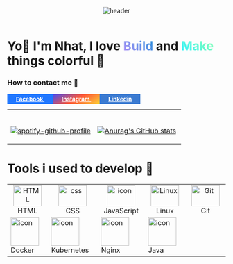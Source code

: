 <!--Header-->
<header>

![header](https://capsule-render.vercel.app/api?type=waving&color=0:76C4FF,100:4FFFDF&height=300&section=header&text=YEET🧪&fontSize=90)

</header>

<!--Greeting-->
<h1>
    Yo👋 I'm Nhat, I love 
        <span style="
        background-image: linear-gradient(45deg, rgb(178, 146, 248), #2491d9);
        background-size: 100%;
        background-repeat: repeat;
        -webkit-background-clip: text;
        -webkit-text-fill-color: transparent; 
        -moz-background-clip: text;
        -moz-text-fill-color: transparent;"> Build
        </span> and 
        <span style="
        background-image: linear-gradient(45deg, rgb(54, 242, 255), rgb(133, 255, 176));
        background-size: 100%;
        background-repeat: repeat;
        -webkit-background-clip: text;
        -webkit-text-fill-color: transparent;
        -moz-background-clip: text;
        -moz-text-decoration-color: transparent;"> Make
        </span> things colorful 🎨
</h1>

<h3>
    How to contact me 🤔
    <br><br>
    <a style="
    padding: 3px 20px;
    background: #2077FF;
    color: #FFF;
    font-size: 80%;
    "href="https://www.facebook.com/profile.php?id=100091778170480"> Facebook
    </a>
    <a style="
    padding: 3px 20px;
    background-image: linear-gradient(150deg, #494DED, #FD5636, #FDCE36);
    color: #FFF;
    font-size: 80%;
    "href="https://www.instagram.com/tmn_nhat/"> Instagram
    </a>
    <a style="
    padding: 3px 20px;
    background: #3A7AD1;
    color: #FFF;
    font-size: 80%;
    "href="https://www.linkedin.com/in/nh%E1%BA%ADt-tr%C6%B0%C6%A1ng-420723278/"> Linkedin
    </a>
</h3>

<!--Stat & Spotify dash-->
<table width="100%">
 <tr>
   <td width="50%">

&nbsp; <br> [![spotify-github-profile](https://spotify-github-profile.vercel.app/api/view?uid=317mmez3p642s7bangddhiopxeua&cover_image=true&theme=novatorem&show_offline=false&background_color=121212&interchange=true&bar_color=8e52ff&bar_color_cover=false)](https://github.com/kittinan/spotify-github-profile)

   </td>
   <td width="50%">

&nbsp; <br> [![Anurag's GitHub stats](https://github-readme-stats.vercel.app/api?username=Fleeforezz&show_icons=true&theme=nightowl)](https://github.com/anuraghazra/github-readme-stats)

   </td>
 </tr>
</table>

<!--Skills-->
<h1> 
    Tools i used to develop 💪 
</h1>

<table width="100%">
    <tr>
        <td align="center" width="15%">
            <img src="https://skillicons.dev/icons?i=html" width="65" height="48" alt="HTML" />
            <br> HTML
        </td>
        <td align="center" width="15%">
            <img src="https://skillicons.dev/icons?i=css" width="65" height="48" alt="css" />
            <br> CSS
        </td>
        <td align="center" width="15%">
            <img src="https://techstack-generator.vercel.app/js-icon.svg" alt="icon" width="65" height="48" />
            <br> JavaScript
        </td>
        <td align="center" width="15%">
            <img src="https://skillicons.dev/icons?i=linux" width="65" height="48" 
            alt="Linux" />
            <br> Linux
        </td>
        <td align="center" width="15%">
            <img src="https://skillicons.dev/icons?i=git" width="65" height="48" alt="Git" />
            <br> Git
        </td>
    </tr>
    <tr width="100%">
        <td algin="center" width="15%">
            <img src="https://techstack-generator.vercel.app/docker-icon.svg" alt="icon" width="65" height="65" />
            <br> Docker
        </td>
        <td algin="center" width="15%">
            <img src="https://techstack-generator.vercel.app/kubernetes-icon.svg" alt="icon" width="65" height="65" />
            <br> Kubernetes
        </td>
        <td algin="center" width="15%">
            <img src="https://techstack-generator.vercel.app/nginx-icon.svg" alt="icon" width="65" height="65" />
            <br> Nginx
        </td>
        <td algin="center" width="15%">
            <img src="https://techstack-generator.vercel.app/java-icon.svg" alt="icon" width="65" height="65" />
            <br> Java
        </td>
    </tr>
</table>

 </tr>
</table>